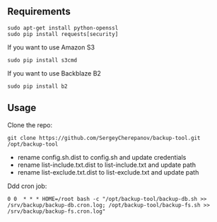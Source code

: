 ## Requirements

```
sudo apt-get install python-openssl
sudo pip install requests[security]
```

If you want to use Amazon S3  
```
sudo pip install s3cmd
```

If you want to use Backblaze B2  
```
sudo pip install b2
```

## Usage

Clone the repo:

```
git clone https://github.com/SergeyCherepanov/backup-tool.git /opt/backup-tool
```

* rename config.sh.dist to config.sh and update credentials  
* rename list-include.txt.dist to list-include.txt and update path  
* rename list-exclude.txt.dist to list-exclude.txt and update path  

Ddd cron job:

```
0 0  * * * HOME=/root bash -c "/opt/backup-tool/backup-db.sh >> /srv/backup/backup-db.cron.log; /opt/backup-tool/backup-fs.sh >> /srv/backup/backup-fs.cron.log"
```
